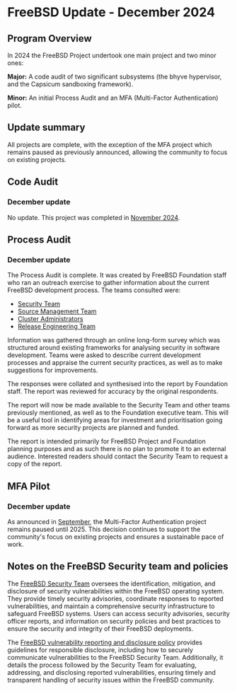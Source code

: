 # FreeBSD Update - December 2024

## Program Overview

In 2024 the FreeBSD Project undertook one main project and two minor ones:

**Major:** A code audit of two significant subsystems (the bhyve hypervisor, and the Capsicum sandboxing framework).

**Minor:** An initial Process Audit and an MFA (Multi-Factor Authentication) pilot.

## Update summary

All projects are complete, with the exception of the MFA project which remains paused as previously announced, allowing the community to focus on existing projects.

## Code Audit

### December update
No update. This project was completed in [November 2024](update-2024-11.md).

## Process Audit

### December update

The Process Audit is complete. It was created by FreeBSD Foundation staff who ran an outreach exercise to gather information about the current FreeBSD development process. The teams consulted were: 

- [Security Team](https://www.freebsd.org/administration/#t-secteam) 
- [Source Management Team](https://www.freebsd.org/administration/#t-srcmgr) 
- [Cluster Administrators](https://www.freebsd.org/administration/#t-clusteradm)
- [Release Engineering Team](https://www.freebsd.org/administration/#t-re)  

Information was gathered through an online long-form survey which was structured around existing frameworks for analysing security in software development. Teams were asked to describe current development processes and appraise the current security practices, as well as to make suggestions for improvements. 

The responses were collated and synthesised into the report by Foundation staff. The report was reviewed for accuracy by the original respondents. 

The report will now be made available to the Security Team and other teams previously mentioned, as well as to the Foundation executive team. This will be a useful tool in identifying areas for investment and prioritisation going forward as more security projects are planned and funded.

The report is intended primarily for FreeBSD Project and Foundation planning purposes and as such there is no plan to promote it to an external audience. Interested readers should contact the Security Team to request a copy of the report. 

## MFA Pilot

### December update

As announced in [September](update-2024-09.md), the Multi-Factor Authentication project remains paused until 2025. This decision continues to support the community's focus on existing projects and ensures a sustainable pace of work. 

## Notes on the FreeBSD Security team and policies

The [FreeBSD Security Team](https://www.freebsd.org/administration/#t-secteam) oversees the identification, mitigation, and disclosure of security vulnerabilities within the FreeBSD operating system. They provide timely security advisories, coordinate responses to reported vulnerabilities, and maintain a comprehensive security infrastructure to safeguard FreeBSD systems. Users can access security advisories, security officer reports, and information on security policies and best practices to ensure the security and integrity of their FreeBSD deployments.

The [FreeBSD vulnerability reporting and disclosure policy](https://www.freebsd.org/security/reporting/) provides guidelines for responsible disclosure, including how to securely communicate vulnerabilities to the FreeBSD Security Team. Additionally, it details the process followed by the Security Team for evaluating, addressing, and disclosing reported vulnerabilities, ensuring timely and transparent handling of security issues within the FreeBSD community. 